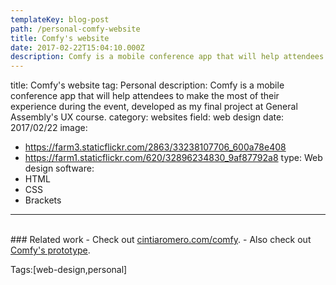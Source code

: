 ```yaml
---
templateKey: blog-post
path: /personal-comfy-website
title: Comfy's website
date: 2017-02-22T15:04:10.000Z
description: Comfy is a mobile conference app that will help attendees to make the most of their experience during the event, developed as my final project at General Assembly's UX course. 
---
```


title: Comfy's website
tag: Personal
description: Comfy is a mobile conference app that will help attendees to make the most of their experience during the event, developed as my final project at General Assembly's UX course. 
category: websites
field: web design
date: 2017/02/22
image: 
- https://farm3.staticflickr.com/2863/33238107706_600a78e408
- https://farm1.staticflickr.com/620/32896234830_9af87792a8
type: Web design
software:
- HTML
- CSS
- Brackets
---
<br/>
### Related work
- Check out <a href="http://cintiaromero.com/comfy" target="_blank">cintiaromero.com/comfy</a>.
- Also check out <a href="/ux/personal-comfy-prototype/">Comfy's prototype</a>.

Tags:[web-design,personal]